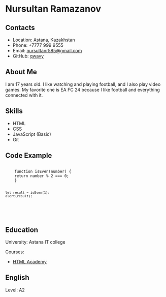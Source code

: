 <h1>Nursultan Ramazanov</h1>

<section>
    <h2>Contacts</h2>
    <ul>
        <li>Location: Astana, Kazakhstan</li>
        <li>Phone: +7777 999 9555</li>
        <li>Email: <a href="mailto:nursultanr585@gmail.com">nursultanr585@gmail.com</a></li>
        <li>GitHub: <a href="https://github.com/qwavy">qwavy</a></li>
    </ul>
</section>

<section>
    <h2>About Me</h2>
    <p>I am 17 years old. I like watching and playing football, and I also play video games. My favorite one is EA FC 24 because I like football and everything connected with it.</p>
</section>

<section>
    <h2>Skills</h2>
    <ul>
        <li>HTML</li>
        <li>CSS</li>
        <li>JavaScript (Basic)</li>
        <li>Git</li>
    </ul>
</section>

<section>
    <h2>Code Example</h2>
    <pre>
<code>
    function isEven(number) {
    return number % 2 === 0;
    }

    let result = isEven(1);
    alert(result);
</code>
    </pre>
</section>

<section>
    <h2>Education</h2>
    <p>University: Astana IT college</p>
    <p>Courses:</p>
    <ul>
        <li><a href="https://www.htmlacademy.ru">HTML Academy</a></li>
    </ul>
</section>

<section>
    <h2>English</h2>
    <p>Level: A2</p>
</section>

